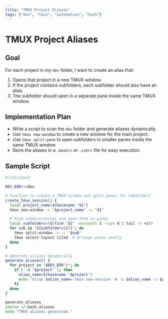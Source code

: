 ```yaml
---
title: "TMUX Project Aliases"
tags: ["dev", "tmux", "automation", "bash"]
---
```


# TMUX Project Aliases  

## Goal  
For each project in my `dev` folder, I want to create an alias that:  
1. Opens that project in a new TMUX window.  
2. If the project contains subfolders, each subfolder should also have an alias.  
3. The subfolder should open in a separate pane inside the same TMUX window.  

## Implementation Plan  
- Write a script to scan the `dev` folder and generate aliases dynamically.  
- Use `tmux new-window` to create a new window for the main project.  
- Use `tmux split-pane` to open subfolders in smaller panes inside the same TMUX window.  
- Store the aliases in a `.bashrc` or `.zshrc` file for easy execution.  

## Sample Script  

```bash
#!/bin/bash

DEV_DIR=~/dev

# Function to create a TMUX window and split panes for subfolders
create_tmux_session() {
  local project_name=$(basename "$1")
  tmux new-window -n "$project_name" -c "$1"

  # Find subdirectories and open them in panes
  local subfolders=($(find "$1" -maxdepth 1 -type d | tail -n +2))
  for sub in "${subfolders[@]}"; do
    tmux split-window -v -c "$sub"
    tmux select-layout tiled  # Arrange panes neatly
  done
}

# Generate aliases dynamically
generate_aliases() {
  for project in "$DEV_DIR"/*; do
    if [ -d "$project" ]; then
      alias_name=$(basename "$project")
      echo "alias $alias_name='tmux new-session -A -s $alias_name -c $project'" >> ~/.bash_aliases
    fi
  done
}

generate_aliases
source ~/.bash_aliases
echo "TMUX aliases generated."